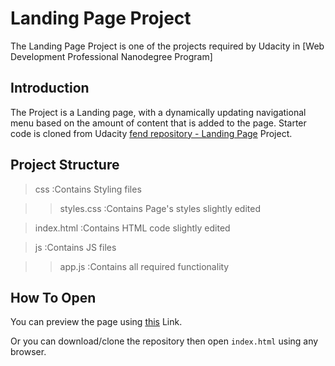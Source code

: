 
# Landing Page Project

The Landing Page Project is one of the projects required by Udacity in [Web Development Professional Nanodegree  Program]






## Introduction

The Project is a Landing page, with a dynamically updating navigational menu based on the amount of content that is added to the page.
Starter code is cloned from Udacity [fend repository - Landing Page](https://github.com/udacity/fend/tree/refresh-2019/projects/landing-pages) Project.


## Project Structure

> css           :Contains Styling files 

>> styles.css   :Contains Page's styles slightly edited

> index.html    :Contains HTML code slightly edited

> js             :Contains JS files

>> app.js       :Contains all required functionality



## How To Open

You can preview the page using [this](https://github.com/ahmedehab2/Landing-page-fwd) Link.

Or you can download/clone the repository then open `index.html` using any browser.
